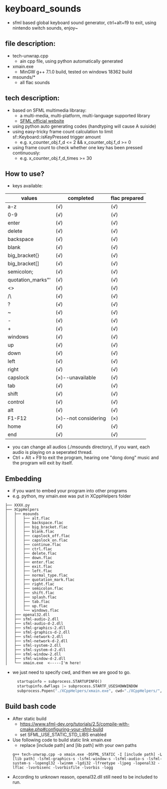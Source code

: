 # keyboard_sounds

* sfml based global keyboard sound generator, ctrl+alt+f9 to exit, using nintendo switch sounds, enjoy~

## file description:
* tech-unwrap.cpp
  * ain cpp file, using python automatically generated
* xmain.exe
  * MinGW g++ 7.1.0 build, tested on windows 18362 build
* msounds/*
  * all flac sounds

## tech description:
* based on SFML multimedia libraray:
  * a multi-media, multi-platform, multi-language supported library
  * [SFML official website](https://www.sfml-dev.org/)
* using python auto generating codes (handtyping will cause A suiside)
* using easy-tricky frame count calculation to limit sf::Keyboard::isKeyPressed trigger amount
  * e.g. x_counter_obj.f_d <= 2 && x_counter_obj.f_d >= 0
* using frame count to check whether one key has been pressed continuously:
  * e.g. x_counter_obj.f_d_times >= 30

## How to use?
* keys available:

|      values       |      completed       | flac prepared |
| ----------------- | -------------------- | ------------- |
| a-z               | (√)                  | (√)           |
| 0-9               | (√)                  | (√)           |
| enter             | (√)                  | (√)           |
| delete            | (√)                  | (√)           |
| backspace         | (√)                  | (√)           |
| blank             | (√)                  | (√)           |
| big_bracket{}     | (√)                  | (√)           |
| big_bracket[]     | (√)                  | (√)           |
| semicolon;        | (√)                  | (√)           |
| quotation_marks"' | (√)                  | (√)           |
| <>                | (√)                  | (√)           |
| /\                | (√)                  | (√)           |
| ?                 | (√)                  | (√)           |
| ~                 | (√)                  | (√)           |
| -                 | (√)                  | (√)           |
| +                 | (√)                  | (√)           |
| windows           | (√)                  | (√)           |
| up                | (√)                  | (√)           |
| down              | (√)                  | (√)           |
| left              | (√)                  | (√)           |
| right             | (√)                  | (√)           |
| capslock          | (×)--unavailable     | (√)           |
| tab               | (√)                  | (√)           |
| shift             | (√)                  | (√)           |
| control           | (√)                  | (√)           |
| alt               | (√)                  | (√)           |
| F1-F12            | (×)--not considering | (×)           |
| home              | (√)                  | (√)           |
| end               | (√)                  | (√)           |

* you can change all audios (./msounds directory), if you want, each audio is playing on a seperated thread.
* Ctrl + Alt + F9 to exit the program, hearing one "dong dong" music and the program will exit by itself.

## Embedding
* if you want to embed your program into other programs
* e.g. python, my xmain.exe was put in XCppHelpers folder
```
├── XXXX.py
├── XCppHelpers
│   ├── msounds
│   │   ├── alt.flac
│   │   ├── backspace.flac
│   │   ├── big_bracket.flac
│   │   ├── blank.flac
│   │   ├── capslock_off.flac
│   │   ├── capslock_on.flac
│   │   ├── continue.flac
│   │   ├── ctrl.flac
│   │   ├── delete.flac
│   │   ├── down.flac
│   │   ├── enter.flac
│   │   ├── exit.flac
│   │   ├── left.flac
│   │   ├── normal_type.flac
│   │   ├── quotation_mark.flac
│   │   ├── right.flac
│   │   ├── semicolon.flac
│   │   ├── shift.flac
│   │   ├── splash.flac
│   │   ├── tab.flac
│   │   ├── up.flac
│   │   └── windows.flac
│   ├── openal32.dll
│   ├── sfml-audio-2.dll
│   ├── sfml-audio-d-2.dll
│   ├── sfml-graphics-2.dll
│   ├── sfml-graphics-d-2.dll
│   ├── sfml-network-2.dll
│   ├── sfml-network-d-2.dll
│   ├── sfml-system-2.dll
│   ├── sfml-system-d-2.dll
│   ├── sfml-window-2.dll
│   ├── sfml-window-d-2.dll
│   └── xmain.exe  <-----I'm here!
```
* we just need to specify cwd, and then we are good to go.
  ``` python
    startupinfo = subprocess.STARTUPINFO()
    startupinfo.dwFlags |= subprocess.STARTF_USESHOWWINDOW
    subprocess.Popen("./XCppHelpers/xmain.exe", cwd="./XCppHelpers/", shell = False, startupinfo = startupinfo)
  ```

## Build bash code
* After static build
  * https://www.sfml-dev.org/tutorials/2.5/compile-with-cmake.php#configuring-your-sfml-build
  * set SFML_USE_STATIC_STD_LIBS enabled
* Use following code to build static link xmain.exe
  * replace [include path] and [lib path] with your own paths
  ```
  g++ tech-unwrap.cpp -o xmain.exe -DSFML_STATIC -I [include path] -L [lib path] -lsfml-graphics-s -lsfml-window-s -lsfml-audio-s -lsfml-system-s -lopengl32 -lwinmm -lgdi32 -lfreetype -ljpeg -lopenal32 -lflac -lvorbisenc -lvorbisfile -lvorbis -logg
  ```
* According to unknown reason, openal32.dll still need to be included to run.